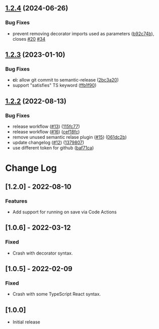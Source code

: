 ## [1.2.4](https://github.com/kcmr/vsce-remove-unused-imports/compare/v1.2.3...v1.2.4) (2024-06-26)

### Bug Fixes

- prevent removing decorator imports used as parameters ([b92c74b](https://github.com/kcmr/vsce-remove-unused-imports/commit/b92c74b6daeea8a9f1925f0098d0ecc32c0aedea)), closes [#20](https://github.com/kcmr/vsce-remove-unused-imports/issues/20) [#34](https://github.com/kcmr/vsce-remove-unused-imports/issues/34)

## [1.2.3](https://github.com/kcmr/vsce-remove-unused-imports/compare/v1.2.2...v1.2.3) (2023-01-10)

### Bug Fixes

- **ci:** allow git commit to semantic-release ([2bc3a20](https://github.com/kcmr/vsce-remove-unused-imports/commit/2bc3a20b1eaa771053616b3e760846b7c3633589))
- support "satisfies" TS keyword ([ffb1f90](https://github.com/kcmr/vsce-remove-unused-imports/commit/ffb1f9031cc0eec221c3fb03459674dadd04952d))

## [1.2.2](https://github.com/kcmr/vsce-remove-unused-imports/compare/v1.2.1...v1.2.2) (2022-08-13)

### Bug Fixes

- release workflow ([#13](https://github.com/kcmr/vsce-remove-unused-imports/issues/13)) ([115fc77](https://github.com/kcmr/vsce-remove-unused-imports/commit/115fc77a89e8ac4e1051d9ea32f1a315e5ae7b3a))
- release workflow ([#16](https://github.com/kcmr/vsce-remove-unused-imports/issues/16)) ([cef18fc](https://github.com/kcmr/vsce-remove-unused-imports/commit/cef18fcd5d1e46d1d8f21a54b50d3170d421d2b4))
- remove unused semantic relase plugin ([#15](https://github.com/kcmr/vsce-remove-unused-imports/issues/15)) ([061dc2b](https://github.com/kcmr/vsce-remove-unused-imports/commit/061dc2b55d2b2fcb6f5e37b25dfec80577de64f9))
- update changelog ([#12](https://github.com/kcmr/vsce-remove-unused-imports/issues/12)) ([1379807](https://github.com/kcmr/vsce-remove-unused-imports/commit/1379807fc10c8cbdba431d4b2389cac5623c46e6))
- use different token for github ([baf71ca](https://github.com/kcmr/vsce-remove-unused-imports/commit/baf71ca476705dc1c7018371627864cba1171dad))

# Change Log

## [1.2.0] - 2022-08-10

### Features

- Add support for running on save via Code Actions

## [1.0.6] - 2022-03-12

### Fixed

- Crash with decorator syntax.

## [1.0.5] - 2022-02-09

### Fixed

- Crash with some TypeScript React syntax.

## [1.0.0]

- Initial release
